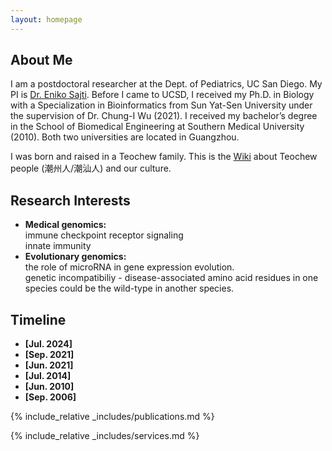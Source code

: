```yaml
---
layout: homepage
---
```


## About Me

I am a postdoctoral researcher at the Dept. of Pediatrics, UC San Diego. My PI is [Dr. Eniko Sajti](https://pediatrics.ucsd.edu/research/faculty-labs/sajti-lab/index.html). Before I came to UCSD, I received my Ph.D. in Biology with a Specialization in Bioinformatics from Sun Yat-Sen University under the supervision of Dr. Chung-I Wu (2021). I received my bachelor’s degree in the School of Biomedical Engineering at Southern Medical University (2010). Both two universities are located in Guangzhou.

I was born and raised in a Teochew family. This is the [Wiki](https://en.wikipedia.org/wiki/Teochew_people) about Teochew people (潮州人/潮汕人) and our culture.

## Research Interests

- **Medical genomics:**  
  immune checkpoint receptor signaling  
  innate immunity  
- **Evolutionary genomics:**    
  the role of microRNA in gene expression evolution.  
  genetic incompatibiliy - disease-associated amino acid residues in one species could be the wild-type in another species.  

## Timeline

- **[Jul. 2024]**
- **[Sep. 2021]**
- **[Jun. 2021]**
- **[Jul. 2014]**
- **[Jun. 2010]**
- **[Sep. 2006]**


{% include_relative _includes/publications.md %}

{% include_relative _includes/services.md %}
